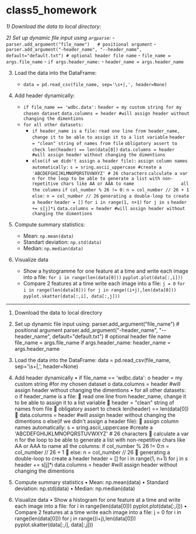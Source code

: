 # class5_homework

_1) Download the data to local directory:_

*2) Set up dynamic file input using `argparse`:*
	- `parser.add_argument("file_name")   # positional argument`
	- `parser.add_argument("-header_name", "--header_name", default="default.txt") # optional header file name`
	- `file_name = args.file_name`
	- `if args.header_name:`
	- 	`header_name = args.header_name`

3) Load the data into the DataFrame:
	- `data = pd.read_csv(file_name, sep='\s+|,', header=None)`

4) Add header dynamically:
	- `if file_name == 'wdbc.data':`
	  	`header = my custom string for my chosen dataset`
        	`data.columns = header #will assign header without changing the dimentions`
	- `for all other datasets:`
	  	- `if header_name is a file:`
			`read one line from header_name, change it to be able to assign it to a list variable`
            		`header = "clean" string of names from file`
            		`obligatory assert to check len(header) == len(data[0])`
            		`data.columns = header #will assign header without changing the dimentions`
		- `else(if we didn't assign a header file):`
			`assign column names automatically:`
            		`s = sring.ascii_uppercase #create a 'ABCDEFGHIJKLMNOPQRSTUVWXYZ' # 26 characters`
            		`calculate a var n for the loop to be able to generate a list with non-repetitive chars like AA or AAA to name 					all the columns`
            		`if col_number % 26 != 0:`
                		`n = col_number // 26 + 1`
            		`else:`
                		`n = col_number // 26`
            		`generating a double-loop to create a header`
            		`header = []`
            		`for i in range(1, n+1)`
                		`for j in s`
                 			 `header += s[j]*i`
            		`data.columns = header #will assign header without changing the dimentions`
 
5) Compute summary statistics:
	- Mean: `np.mean(data)`
	- Standart deviation: `np.std(data)`
	- Median: `np.median(data)`
	
6) Visualize data
	- Show a hystogramme for one feature at a time and write each image into a file:
	    `for i in range(len(data[0]))` 
             	`pyplot.plot(data[:,i]))`
	- Compare 2 features at a time write each image into a file:
          	`j = 0`
          	`for i in range(len(data[0]))` 
              		`for j in range((i+j),len(data[0]))` 
                		`pyplot.skatter(data[:,i], data[:,j]))`
				
----------------

1.	Download the data to local directory
2.	Set up dynamic file input using:
parser.add_argument("file_name") # positional argument parser.add_argument("-header_name", "--header_name", default="default.txt") # optional header file name
file_name = args.file_name if args.header_name:
header_name = args.header_name
3.	Load the data into the DataFrame:
data = pd.read_csv(file_name, sep='\s+|,', header=None)
4.	Add header dynamically
•	if file_name == 'wdbc.data':
o	header = my custom string #for my chosen dataset
o	data.columns = header #will assign header without changing the dimentions
•	for all other datasets:
o	if header_name is a file:
	read one line from header_name, change it to be able to assign it to a list variable
	header = "clean" string of names from file
	obligatory assert to check len(header) == len(data[0])
	data.columns = header #will assign header without changing the dimentions
o	else(if we didn't assign a header file):
	assign column names automatically:
s = sring.ascii_uppercase #create a 'ABCDEFGHIJKLMNOPQRSTUVWXYZ' # 26 characters
	calculate a var n for the loop to be able to generate a list with non-repetitive chars like AA or AAA to name all the columns:
if col_number % 26 != 0:n = col_number // 26 + 1
	else: n = col_number // 26
	generating a double-loop to create a header
header = []
for i in range(1, n+1)
for j in s
header += s[j]*i
data.columns = header #will assign header without changing the dimentions

5.	Compute summary statistics
•	Mean: 
np.mean(data)
•	Standard deviation:
np.std(data)
•	Median: 
np.median(data)
6.	Visualize data
•	Show a histogram for one feature at a time and write each image into a file:
for i in range(len(data[0]))
pyplot.plot(data[:,i]))
•	Compare 2 features at a time write each image into a file:
j = 0
for i in range(len(data[0]))
for j in range((i+j),len(data[0]))
pyplot.skatter(data[:,i], data[:,j]))



                
          
